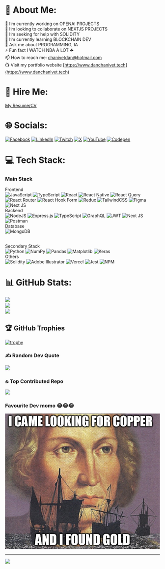 # 💫 About Me:
🔭 I’m currently working on OPENAI PROJECTS<br>👯 I’m looking to collaborate on NEXTJS PROJECTS<br>🤝 I’m seeking for help with SOLIDITY<br>🌱 I’m currently learning BLOCKCHAIN DEV<br>💬 Ask me about PROGRAMMING, IA<br>⚡ Fun fact I WATCH NBA A LOT ☘<br>📫 How to reach me: chanivetdan@hotmail.com<br>📺 Visit my portfolio website [https://www.danchanivet.tech](https://www.danchanivet.tech)
# 🥇 Hire Me:
[My Resume/CV](https://www.github.com/flan02/flan02/blob/master/en_mernt_chanivetdan.pdf)

# 🌐 Socials:
[![Facebook](https://img.shields.io/badge/Facebook-%231877F2.svg?logo=Facebook&logoColor=white)](https://facebook.com/dan.chanivet) [![LinkedIn](https://img.shields.io/badge/LinkedIn-%230077B5.svg?logo=linkedin&logoColor=white)](https://linkedin.com/in/dan-chanivet-574084b2) [![Twitch](https://img.shields.io/badge/Twitch-%239146FF.svg?logo=Twitch&logoColor=white)](https://twitch.tv/flano2) [![X](https://img.shields.io/badge/X-black.svg?logo=X&logoColor=white)](https://x.com/flano2) [![YouTube](https://img.shields.io/badge/YouTube-%23FF0000.svg?logo=YouTube&logoColor=white)](https://youtube.com/@2kceltics) [![Codepen](https://img.shields.io/badge/Codepen-000000?style=for-the-badge&logo=codepen&logoColor=white)](https://codepen.io/flan02) 

# 💻 Tech Stack:
### Main Stack<br>
Frontend<br>
![JavaScript](https://img.shields.io/badge/javascript-%23323330.svg?style=for-the-badge&logo=javascript&logoColor=%23F7DF1E) ![TypeScript](https://img.shields.io/badge/typescript-%23007ACC.svg?style=for-the-badge&logo=typescript&logoColor=white) ![React](https://img.shields.io/badge/react-%2320232a.svg?style=for-the-badge&logo=react&logoColor=%2361DAFB) ![React Native](https://img.shields.io/badge/react_native-%2320232a.svg?style=for-the-badge&logo=react&logoColor=%2361DAFB) ![React Query](https://img.shields.io/badge/-React%20Query-FF4154?style=for-the-badge&logo=react%20query&logoColor=white) ![React Router](https://img.shields.io/badge/React_Router-CA4245?style=for-the-badge&logo=react-router&logoColor=white) ![React Hook Form](https://img.shields.io/badge/React%20Hook%20Form-%23EC5990.svg?style=for-the-badge&logo=reacthookform&logoColor=white) ![Redux](https://img.shields.io/badge/redux-%23593d88.svg?style=for-the-badge&logo=redux&logoColor=white) ![TailwindCSS](https://img.shields.io/badge/tailwindcss-%2338B2AC.svg?style=for-the-badge&logo=tailwind-css&logoColor=white) ![Figma](https://img.shields.io/badge/figma-%23F24E1E.svg?style=for-the-badge&logo=figma&logoColor=white) ![Next JS](https://img.shields.io/badge/Next-black?style=for-the-badge&logo=next.js&logoColor=white)
<br>Backend<br>
![NodeJS](https://img.shields.io/badge/node.js-6DA55F?style=for-the-badge&logo=node.js&logoColor=white) ![Express.js](https://img.shields.io/badge/express.js-%23404d59.svg?style=for-the-badge&logo=express&logoColor=%2361DAFB) ![TypeScript](https://img.shields.io/badge/typescript-%23007ACC.svg?style=for-the-badge&logo=typescript&logoColor=white) ![GraphQL](https://img.shields.io/badge/-GraphQL-E10098?style=for-the-badge&logo=graphql&logoColor=white) ![JWT](https://img.shields.io/badge/JWT-black?style=for-the-badge&logo=JSON%20web%20tokens) ![Next JS](https://img.shields.io/badge/Next-black?style=for-the-badge&logo=next.js&logoColor=white) ![Postman](https://img.shields.io/badge/Postman-FF6C37?style=for-the-badge&logo=postman&logoColor=white)
<br>Database<br>
![MongoDB](https://img.shields.io/badge/MongoDB-%234ea94b.svg?style=for-the-badge&logo=mongodb&logoColor=white)

<br>Secondary Stack<br>
![Python](https://img.shields.io/badge/python-3670A0?style=for-the-badge&logo=python&logoColor=ffdd54) ![NumPy](https://img.shields.io/badge/numpy-%23013243.svg?style=for-the-badge&logo=numpy&logoColor=white) ![Pandas](https://img.shields.io/badge/pandas-%23150458.svg?style=for-the-badge&logo=pandas&logoColor=white) ![Matplotlib](https://img.shields.io/badge/Matplotlib-%23ffffff.svg?style=for-the-badge&logo=Matplotlib&logoColor=black) ![Keras](https://img.shields.io/badge/Keras-%23D00000.svg?style=for-the-badge&logo=Keras&logoColor=white) 
<br>Others<br>
![Solidity](https://img.shields.io/badge/Solidity-%23363636.svg?style=for-the-badge&logo=solidity&logoColor=white) ![Adobe Illustrator](https://img.shields.io/badge/adobe%20illustrator-%23FF9A00.svg?style=for-the-badge&logo=adobe%20illustrator&logoColor=white) ![Vercel](https://img.shields.io/badge/vercel-%23000000.svg?style=for-the-badge&logo=vercel&logoColor=white) ![Jest](https://img.shields.io/badge/-jest-%23C21325?style=for-the-badge&logo=jest&logoColor=white) ![NPM](https://img.shields.io/badge/NPM-%23CB3837.svg?style=for-the-badge&logo=npm&logoColor=white)

# 📊 GitHub Stats:
![](https://github-readme-stats.vercel.app/api?username=flan02&theme=tokyonight&hide_border=false&include_all_commits=false&count_private=true)<br/>
![](https://github-readme-streak-stats.herokuapp.com/?user=flan02&theme=tokyonight&hide_border=false)<br/>
![](https://github-readme-stats.vercel.app/api/top-langs/?username=flan02&theme=tokyonight&hide_border=false&include_all_commits=false&count_private=true&layout=compact)

## 🏆 GitHub Trophies
[![trophy](https://github-profile-trophy.vercel.app/?username=flan02)](https://github.com/ryo-ma/github-profile-trophy)

### ✍️ Random Dev Quote
![](https://quotes-github-readme.vercel.app/api?type=horizontal&theme=radical)

### 🔝 Top Contributed Repo
![](https://github-contributor-stats.vercel.app/api?username=flan02&limit=5&theme=tokyonight&combine_all_yearly_contributions=true)

### Favourite Dev momo 😂😂😂
![](https://raw.githubusercontent.com/flan02/flan02/main/meme_cristobal_colon.jpg)
<!--
### 😂 Random Dev Meme
<img src='https://randommeme-five.vercel.app/' style="height: 400px;"/>
-->
---
[![](https://visitcount.itsvg.in/api?id=flan02&icon=5&color=6)](https://visitcount.itsvg.in)

<!-- Proudly created with GPRM ( https://gprm.itsvg.in ) - -->
